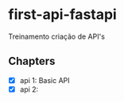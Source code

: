 # first-api-fastapi

Treinamento criação de API's

## Chapters

- [x] api 1: Basic API
- [x] api 2:  
